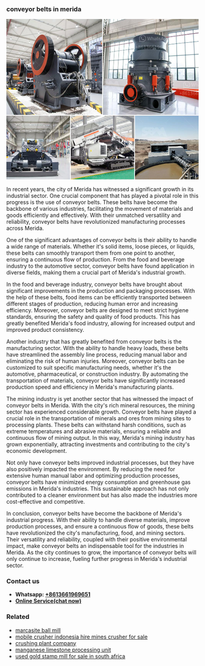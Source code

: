 <h3>conveyor belts in merida</h3><img src='1708332657.jpg' alt=''><p>In recent years, the city of Merida has witnessed a significant growth in its industrial sector. One crucial component that has played a pivotal role in this progress is the use of conveyor belts. These belts have become the backbone of various industries, facilitating the movement of materials and goods efficiently and effectively. With their unmatched versatility and reliability, conveyor belts have revolutionized manufacturing processes across Merida.</p><p>One of the significant advantages of conveyor belts is their ability to handle a wide range of materials. Whether it's solid items, loose pieces, or liquids, these belts can smoothly transport them from one point to another, ensuring a continuous flow of production. From the food and beverage industry to the automotive sector, conveyor belts have found application in diverse fields, making them a crucial part of Merida's industrial growth.</p><p>In the food and beverage industry, conveyor belts have brought about significant improvements in the production and packaging processes. With the help of these belts, food items can be efficiently transported between different stages of production, reducing human error and increasing efficiency. Moreover, conveyor belts are designed to meet strict hygiene standards, ensuring the safety and quality of food products. This has greatly benefited Merida's food industry, allowing for increased output and improved product consistency.</p><p>Another industry that has greatly benefited from conveyor belts is the manufacturing sector. With the ability to handle heavy loads, these belts have streamlined the assembly line process, reducing manual labor and eliminating the risk of human injuries. Moreover, conveyor belts can be customized to suit specific manufacturing needs, whether it's the automotive, pharmaceutical, or construction industry. By automating the transportation of materials, conveyor belts have significantly increased production speed and efficiency in Merida's manufacturing plants.</p><p>The mining industry is yet another sector that has witnessed the impact of conveyor belts in Merida. With the city's rich mineral resources, the mining sector has experienced considerable growth. Conveyor belts have played a crucial role in the transportation of minerals and ores from mining sites to processing plants. These belts can withstand harsh conditions, such as extreme temperatures and abrasive materials, ensuring a reliable and continuous flow of mining output. In this way, Merida's mining industry has grown exponentially, attracting investments and contributing to the city's economic development.</p><p>Not only have conveyor belts improved industrial processes, but they have also positively impacted the environment. By reducing the need for extensive human manual labor and optimizing production processes, conveyor belts have minimized energy consumption and greenhouse gas emissions in Merida's industries. This sustainable approach has not only contributed to a cleaner environment but has also made the industries more cost-effective and competitive.</p><p>In conclusion, conveyor belts have become the backbone of Merida's industrial progress. With their ability to handle diverse materials, improve production processes, and ensure a continuous flow of goods, these belts have revolutionized the city's manufacturing, food, and mining sectors. Their versatility and reliability, coupled with their positive environmental impact, make conveyor belts an indispensable tool for the industries in Merida. As the city continues to grow, the importance of conveyor belts will only continue to increase, fueling further progress in Merida's industrial sector.</p><h3>Contact us</h3><ul><li><strong>Whatsapp:&nbsp;<a href="https://wa.me/8613661969651">+8613661969651</a></strong></li><li><a href="https://swt.shibang-china.com/?git&amp;zhl&amp;conveyor belts in merida"><strong>Online Service(chat now)</strong></a></li></ul><h3>Related</h3><ul><li><a href='marcasite ball mill.md'>marcasite ball mill</a></li><li><a href='mobile crusher indonesia hire mines crusher for sale.md'>mobile crusher indonesia hire mines crusher for sale</a></li><li><a href='crushing plant company.md'>crushing plant company</a></li><li><a href='manganese limestone processing unit.md'>manganese limestone processing unit</a></li><li><a href='used gold stamp mill for sale in south africa.md'>used gold stamp mill for sale in south africa</a></li></ul>